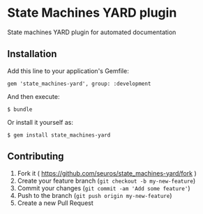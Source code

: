 # State Machines YARD plugin

State machines YARD plugin for automated documentation

## Installation

Add this line to your application's Gemfile:

    gem 'state_machines-yard', group: :development

And then execute:

    $ bundle

Or install it yourself as:

    $ gem install state_machines-yard


## Contributing

1. Fork it ( https://github.com/seuros/state_machines-yard/fork )
2. Create your feature branch (`git checkout -b my-new-feature`)
3. Commit your changes (`git commit -am 'Add some feature'`)
4. Push to the branch (`git push origin my-new-feature`)
5. Create a new Pull Request
